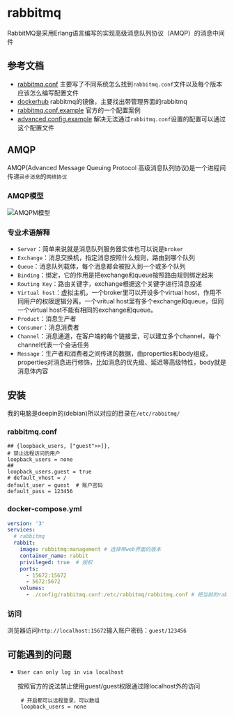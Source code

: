 # rabbitmq

RabbitMQ是采用Erlang语言编写的实现高级消息队列协议（AMQP）的消息中间件

## 参考文档

* [rabbitmq.conf](https://www.rabbitmq.com/configure.html) 主要写了不同系统怎么找到`rabbitmq.conf`文件以及每个版本应该怎么编写配置文件
* [dockerhub](https://hub.docker.com/_/rabbitmq) rabbitmq的镜像，主要找出带管理界面的rabbitmq
* [rabbitmq.conf.example](https://github.com/zhaoyunxing92/rabbitmq-server/blob/master/docs/rabbitmq.conf.example) 官方的一个配置案例
* [advanced.config.example](https://github.com/rabbitmq/rabbitmq-server/blob/master/docs/advanced.config.example) 解决无法通过`rabbitmq.conf`设置的配置可以通过这个配置文件

## AMQP

AMQP(Advanced Message Queuing Protocol 高级消息队列协议)是一个进程间传递`异步消息`的`网络协议`

### AMQP模型

![AMQPM模型](https://gitee.com/sunny9/resource/raw/master/amqp/amqp.png)

### 专业术语解释

* `Server`：简单来说就是消息队列服务器实体也可以说是`broker`
* `Exchange`：消息交换机，指定消息按照什么规则，路由到哪个队列
* `Queue`：消息队列载体，每个消息都会被投入到一个或多个队列
* `Binding`：绑定，它的作用是把exchange和queue按照路由规则绑定起来
* `Routing Key`：路由关键字，exchange根据这个关键字进行消息投递
* `Virtual host`：虚拟主机，一个broker里可以开设多个virtual host，作用不同用户的权限逻辑分离。一个vritual host里有多个exchange和queue，但同一个virtual host不能有相同的exchange和queue。
* `Product`：消息生产者
* `Consumer`：消息消费者
* `Channel`：消息通道，在客户端的每个链接里，可以建立多个channel，每个channel代表一个会话任务
* `Message`：生产者和消费者之间传递的数据，由properties和body组成，properties对消息进行修饰，比如消息的优先级、延迟等高级特性，body就是消息体内容

## 安装

我的电脑是deepin的(debian)所以对应的目录在`/etc/rabbitmq/`

### rabbitmq.conf

```shell
## {loopback_users, ["guest">>]},
# 禁止远程访问的用户
loopback_users = none
## 
loopback_users.guest = true
# default_vhost = /
default_user = guest  # 账户密码
default_pass = 123456
```
### docker-compose.yml

```yml
version: '3'
services:
  # rabbitmq
  rabbit:
    image: rabbitmq:management # 选择带web界面的版本
    container_name: rabbit
    privileged: true  # 授权
    ports:
      - 15672:15672
      - 5672:5672
    volumes:
      - ./config/rabbitmq.conf:/etc/rabbitmq/rabbitmq.conf # 把当前的rabbitmq.conf挂载到容器中
```

### 访问

浏览器访问`http://localhost:15672`输入账户密码：`guest/123456`

## 可能遇到的问题

* `User can only log in via localhost`
 
  按照官方的说法禁止使用guest/guest权限通过除localhost外的访问
  
  ```shell
   # 开启都可以远程登录，可以数组
   loopback_users = none
  ```
